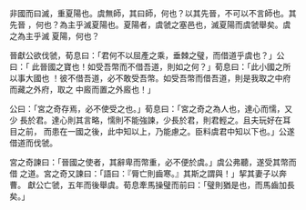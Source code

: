 非國而曰滅，重夏陽也。虞無師，其曰師，何也？以其先晉，不可以不言師也。其先晉
，何也？為主乎滅夏陽也。夏陽者，虞虢之塞邑也，滅夏陽而虞虢舉矣。虞之為主乎滅
夏陽，何也？

晉獻公欲伐虢，荀息曰：「君何不以屈產之乘，垂棘之璧，而借道乎虞也？」公曰：「
此晉國之寶也！如受吾幣而不借吾道，則如之何？」荀息曰：「此小國之所以事大國也
！彼不借吾道，必不敢受吾幣。如受吾幣而借吾道，則是我取之中府而藏之外府，取之
中廄而置之外廄也！」

公曰：「宮之奇存焉，必不使受之也。」荀息曰：「宮之奇之為人也，達心而懦，又少
長於君。達心則其言略，懦則不能強諫，少長於君，則君輕之。且夫玩好在耳目之前，
而患在一國之後，此中知以上，乃能慮之。臣料虞君中知以下也。」公遂借道而伐虢。

宮之奇諫曰：「晉國之使者，其辭卑而幣重，必不便於虞。」虞公弗聽，遂受其幣而借
之道。宮之奇又諫曰：「語曰：『脣亡則齒寒。』其斯之謂與！」挈其妻子以奔曹。
獻公亡虢，五年而後舉虞。荀息牽馬操璧而前曰：「璧則猶是也，而馬齒加長矣。」

